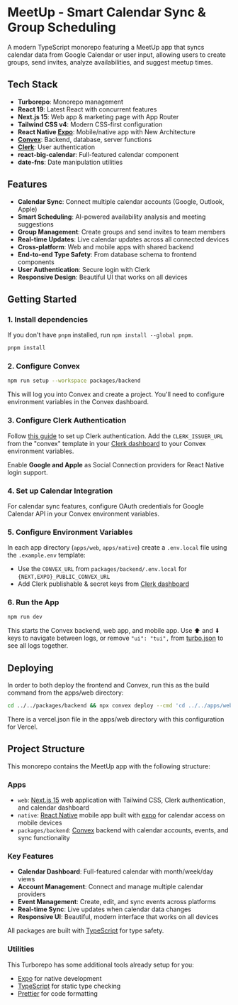 # MeetUp - Smart Calendar Sync & Group Scheduling

A modern TypeScript monorepo featuring a MeetUp app that syncs calendar data from Google Calendar or user input, allowing users to create groups, send invites, analyze availabilities, and suggest meetup times.

## Tech Stack

- **Turborepo**: Monorepo management
- **React 19**: Latest React with concurrent features
- **Next.js 15**: Web app & marketing page with App Router
- **Tailwind CSS v4**: Modern CSS-first configuration
- **React Native [Expo](https://expo.dev/)**: Mobile/native app with New Architecture
- **[Convex](https://convex.dev)**: Backend, database, server functions
- **[Clerk](https://clerk.dev)**: User authentication
- **react-big-calendar**: Full-featured calendar component
- **date-fns**: Date manipulation utilities

## Features

- **Calendar Sync**: Connect multiple calendar accounts (Google, Outlook, Apple)
- **Smart Scheduling**: AI-powered availability analysis and meeting suggestions
- **Group Management**: Create groups and send invites to team members
- **Real-time Updates**: Live calendar updates across all connected devices
- **Cross-platform**: Web and mobile apps with shared backend
- **End-to-end Type Safety**: From database schema to frontend components
- **User Authentication**: Secure login with Clerk
- **Responsive Design**: Beautiful UI that works on all devices

## Getting Started

### 1. Install dependencies

If you don't have `pnpm` installed, run `npm install --global pnpm`.

```sh
pnpm install
```

### 2. Configure Convex

```sh
npm run setup --workspace packages/backend
```

This will log you into Convex and create a project. You'll need to configure environment variables in the Convex dashboard.

### 3. Configure Clerk Authentication

Follow [this guide](https://docs.convex.dev/auth/clerk) to set up Clerk authentication. Add the `CLERK_ISSUER_URL` from the "convex" template in your [Clerk dashboard](https://dashboard.clerk.com/last-active?path=jwt-templates) to your Convex environment variables.

Enable **Google and Apple** as Social Connection providers for React Native login support.

### 4. Set up Calendar Integration

For calendar sync features, configure OAuth credentials for Google Calendar API in your Convex environment variables.

### 5. Configure Environment Variables

In each app directory (`apps/web`, `apps/native`) create a `.env.local` file using the `.example.env` template:

- Use the `CONVEX_URL` from `packages/backend/.env.local` for `{NEXT,EXPO}_PUBLIC_CONVEX_URL`
- Add Clerk publishable & secret keys from [Clerk dashboard](https://dashboard.clerk.com/last-active?path=api-keys)

### 6. Run the App

```sh
npm run dev
```

This starts the Convex backend, web app, and mobile app. Use ⬆ and ⬇ keys to navigate between logs, or remove `"ui": "tui",` from [turbo.json](./turbo.json) to see all logs together.

## Deploying

In order to both deploy the frontend and Convex, run this as the build command from the apps/web directory:

```sh
cd ../../packages/backend && npx convex deploy --cmd 'cd ../../apps/web && turbo run build' --cmd-url-env-var-name NEXT_PUBLIC_CONVEX_URL
```

There is a vercel.json file in the apps/web directory with this configuration for Vercel.

## Project Structure

This monorepo contains the MeetUp app with the following structure:

### Apps

- `web`: [Next.js 15](https://nextjs.org/) web application with Tailwind CSS, Clerk authentication, and calendar dashboard
- `native`: [React Native](https://reactnative.dev/) mobile app built with [expo](https://docs.expo.dev/) for calendar access on mobile devices
- `packages/backend`: [Convex](https://www.convex.dev/) backend with calendar accounts, events, and sync functionality

### Key Features

- **Calendar Dashboard**: Full-featured calendar with month/week/day views
- **Account Management**: Connect and manage multiple calendar providers
- **Event Management**: Create, edit, and sync events across platforms
- **Real-time Sync**: Live updates when calendar data changes
- **Responsive UI**: Beautiful, modern interface that works on all devices

All packages are built with [TypeScript](https://www.typescriptlang.org/) for type safety.

### Utilities

This Turborepo has some additional tools already setup for you:

- [Expo](https://docs.expo.dev/) for native development
- [TypeScript](https://www.typescriptlang.org/) for static type checking
- [Prettier](https://prettier.io) for code formatting
